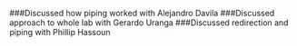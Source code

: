 ###Discussed how piping worked with Alejandro Davila
###Discussed approach to whole lab with Gerardo Uranga
###Discussed redirection and piping with Phillip Hassoun
